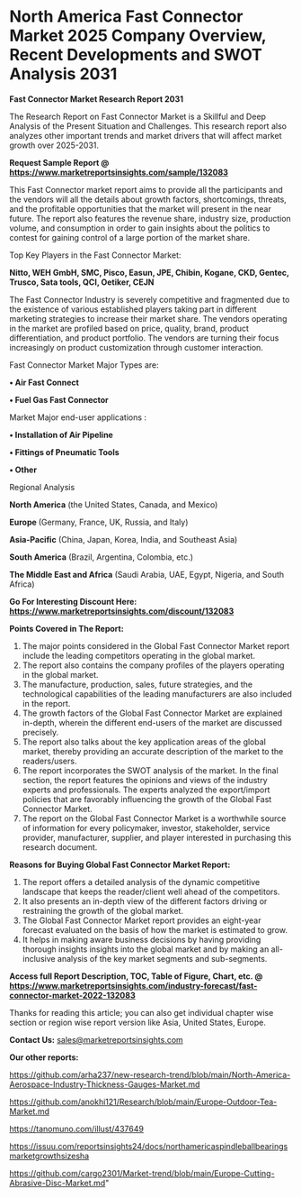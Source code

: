 # North America Fast Connector Market 2025 Company Overview, Recent Developments and SWOT Analysis 2031

<strong>Fast Connector Market Research Report 2031</strong>

The Research Report on Fast Connector Market is a Skillful and Deep Analysis of the Present Situation and Challenges. This research report also analyzes other important trends and market drivers that will affect market growth over 2025-2031.

<strong>Request Sample Report @ <a href=https://www.marketreportsinsights.com/sample/132083>https://www.marketreportsinsights.com/sample/132083</a></strong>

This Fast Connector market report aims to provide all the participants and the vendors will all the details about growth factors, shortcomings, threats, and the profitable opportunities that the market will present in the near future. The report also features the revenue share, industry size, production volume, and consumption in order to gain insights about the politics to contest for gaining control of a large portion of the market share.

Top Key Players in the Fast Connector Market:

<strong>Nitto, WEH GmbH, SMC, Pisco, Easun, JPE, Chibin, Kogane, CKD, Gentec, Trusco, Sata tools, QCI, Oetiker, CEJN</strong>

The Fast Connector Industry is severely competitive and fragmented due to the existence of various established players taking part in different marketing strategies to increase their market share. The vendors operating in the market are profiled based on price, quality, brand, product differentiation, and product portfolio. The vendors are turning their focus increasingly on product customization through customer interaction.

Fast Connector Market Major Types are:

<strong>• Air Fast Connect

• Fuel Gas Fast Connector</strong>

Market Major end-user applications :

<strong>• Installation of Air Pipeline

• Fittings of Pneumatic Tools

• Other</strong>

Regional Analysis

</u><strong><b>North America</b></strong> (the United States, Canada, and Mexico)

<strong><b>Europe </b></strong>(Germany, France, UK, Russia, and Italy)

<strong><b>Asia-Pacific</b></strong> (China, Japan, Korea, India, and Southeast Asia)

<strong><b>South America</b></strong> (Brazil, Argentina, Colombia, etc.)

<strong><b>The Middle East and Africa</b></strong> (Saudi Arabia, UAE, Egypt, Nigeria, and South Africa)

<strong>Go For Interesting Discount Here: <a href=https://www.marketreportsinsights.com/discount/132083>https://www.marketreportsinsights.com/discount/132083</a></strong>

<strong>Points Covered in The Report:</strong>
<ol>
  <li>The major points considered in the Global Fast Connector Market report include the leading competitors operating in the global market.</li>
  <li>The report also contains the company profiles of the players operating in the global market.</li>
  <li>The manufacture, production, sales, future strategies, and the technological capabilities of the leading manufacturers are also included in the report.</li>
  <li>The growth factors of the Global Fast Connector Market are explained in-depth, wherein the different end-users of the market are discussed precisely.</li>
  <li>The report also talks about the key application areas of the global market, thereby providing an accurate description of the market to the readers/users.</li>
  <li>The report incorporates the SWOT analysis of the market. In the final section, the report features the opinions and views of the industry experts and professionals. The experts analyzed the export/import policies that are favorably influencing the growth of the Global Fast Connector Market.</li>
  <li>The report on the Global Fast Connector Market is a worthwhile source of information for every policymaker, investor, stakeholder, service provider, manufacturer, supplier, and player interested in purchasing this research document.</li>
</ol>
<strong>Reasons for Buying Global Fast Connector Market Report:</strong>

<ol>
  <li>The report offers a detailed analysis of the dynamic competitive landscape that keeps the reader/client well ahead of the competitors.</li>
  <li>It also presents an in-depth view of the different factors driving or restraining the growth of the global market.</li>
  <li>The Global Fast Connector Market report provides an eight-year forecast evaluated on the basis of how the market is estimated to grow.</li>
  <li>It helps in making aware business decisions by having providing thorough insights insights into the global market and by making an all-inclusive analysis of the key market segments and sub-segments.</li>
</ol>
<strong>Access full Report Description, TOC, Table of Figure, Chart, etc. @ <a href=https://www.marketreportsinsights.com/industry-forecast/fast-connector-market-2022-132083>https://www.marketreportsinsights.com/industry-forecast/fast-connector-market-2022-132083</a></strong>


Thanks for reading this article; you can also get individual chapter wise section or region wise report version like Asia, United States, Europe.

<strong>Contact Us:</strong>
sales@marketreportsinsights.com

<strong>Our other reports:</strong>

<a href=https://github.com/arha237/new-research-trend/blob/main/North-America-Aerospace-Industry-Thickness-Gauges-Market.md>https://github.com/arha237/new-research-trend/blob/main/North-America-Aerospace-Industry-Thickness-Gauges-Market.md</a>

<a href=https://github.com/anokhi121/Research/blob/main/Europe-Outdoor-Tea-Market.md>https://github.com/anokhi121/Research/blob/main/Europe-Outdoor-Tea-Market.md</a>

<a href=https://tanomuno.com/illust/437649>https://tanomuno.com/illust/437649</a>

<a href=https://issuu.com/reportsinsights24/docs/northamericaspindleballbearingsmarketgrowthsizesha>https://issuu.com/reportsinsights24/docs/northamericaspindleballbearingsmarketgrowthsizesha</a>

<a href=https://github.com/cargo2301/Market-trend/blob/main/Europe-Cutting-Abrasive-Disc-Market.md>https://github.com/cargo2301/Market-trend/blob/main/Europe-Cutting-Abrasive-Disc-Market.md</a>"
